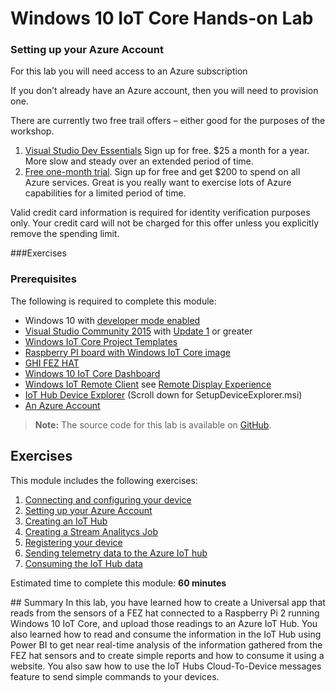 ﻿Windows 10 IoT Core Hands-on Lab
========================================


### Setting up your Azure Account


For this lab you will need access to an Azure subscription

If you don’t already have an Azure account, then you will need to provision one.

There are currently two free trail offers – either good for the purposes of the workshop.

1. [Visual Studio Dev Essentials](https://www.visualstudio.com/en-us/products/visual-studio-dev-essentials-vs.aspx) Sign up for free. $25 a month for a year. More slow and steady over an extended period of time.
2. [Free one-month trial](https://azure.microsoft.com/en-us/pricing/free-trial/). Sign up for free and get $200 to spend on all Azure services. Great is you really want to exercise lots of Azure capabilities for a limited period of time.

Valid credit card information is required for identity verification purposes only. Your credit card will not be charged for this offer unless you explicitly remove the spending limit.


###Exercises 

<a name="Prerequisites"></a>
### Prerequisites ###

The following is required to complete this module:


- Windows 10 with [developer mode enabled][1]
- [Visual Studio Community 2015][2] with [Update 1][3] or greater
- [Windows IoT Core Project Templates][4]
- [Raspberry PI board with Windows IoT Core image][5]
- [GHI FEZ HAT][6]
- [Windows 10 IoT Core Dashboard][7]
- [Windows IoT Remote Client][8] see [Remote Display Experience](https://developer.microsoft.com/en-us/windows/iot/win10/remotedisplay)
- [IoT Hub Device Explorer][9] (Scroll down for SetupDeviceExplorer.msi)
- [An Azure Account][10]



> **Note:** The source code for this lab is available on [GitHub](/Module1-IntroWindows10IoTCore/Source).

[1]: https://msdn.microsoft.com/library/windows/apps/xaml/dn706236.aspx
[2]: https://www.visualstudio.com/products/visual-studio-community-vs
[3]: http://go.microsoft.com/fwlink/?LinkID=691134
[4]: https://visualstudiogallery.msdn.microsoft.com/55b357e1-a533-43ad-82a5-a88ac4b01dec
[5]: https://ms-iot.github.io/content/en-US/win10/RPI.htm
[6]: https://www.ghielectronics.com/catalog/product/500
[7]: https://developer.microsoft.com/en-us/windows/iot/getstarted
[8]: https://www.microsoft.com/store/apps/9nblggh5mnxz
[9]: https://github.com/Azure/azure-iot-sdks/releases
[10]: AzureAccount.md


<a name="Exercises"></a>
## Exercises ##
This module includes the following exercises:

1. [Connecting and configuring your device](#Exercise1)
1. [Setting up your Azure Account](#Task13)
1. [Creating an IoT Hub](#CreatingIoTHub)
1. [Creating a Stream Analitycs Job](#CreatingStreamAnaltics)
1. [Registering your device](#RegisterDevice)
1. [Sending telemetry data to the Azure IoT hub](SendingTelemetry)
1. [Consuming the IoT Hub data](#ConsumingData)

Estimated time to complete this module: **60 minutes**












<a name="Summary" />
## Summary
In this lab, you have learned how to create a Universal app that reads from the sensors of a FEZ hat connected to a Raspberry Pi 2 running Windows 10 IoT Core, and upload those readings to an Azure IoT Hub. You also learned how to read and consume the information in the IoT Hub using Power BI to get near real-time analysis of the information gathered from the FEZ hat sensors and to create simple reports and how to consume it using a website. You also saw how to use the IoT Hubs Cloud-To-Device messages feature to send simple commands to your devices.
